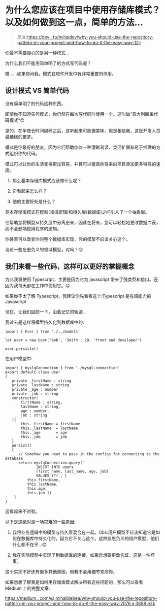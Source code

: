 # 为什么您应该在项目中使用存储库模式？以及如何做到这一点，简单的方法…

> 原文:[https://dev . to/mihaidev/why-you-should-use-the-repository-pattern-in-your-project-and-how-to-do-it-the-easy-way-12ij](https://dev.to/mihaidev/why-should-you-use-the-repository-pattern-in-your-project-and-how-to-do-it-the-easy-way-12ij)

你最不需要担心的是另一种模式…

为什么我们不能用简单明了的方式写代码呢？

嗯……如果你问我，模式在软件开发中有非常重要的作用。

## [](#design-patterns-vs-simple-code)设计模式 VS 简单代码

没有简单明了的代码这种东西。

即使你不知道任何模式，你仍然在每次写代码时使用一个。这叫做“意大利面条代码模式”😊

是的，在半夜长时间编码之后，这听起来可能很美味，但是相信我，这是开发人员最糟糕的噩梦。

模式是你最好的朋友，因为它们帮助你以一种清晰易读、灵活扩展和易于推理的方式组织你的代码。

模式可以让你的生活变得更加容易，并且可以提高你将来向项目添加更多特性的速度。

1.  那么基本存储库模式应该做什么呢？

2.  它看起来怎么样？

3.  他的主要好处是什么？

基本存储库模式在模型(领域逻辑)和持久层(数据库)之间引入了一个抽象层。

它帮助您将模型从持久层中分离出来，因此在将来，您可以轻松地更改数据库表，而不会影响应用程序的逻辑。

你甚至可以改变你的整个数据库实现，你的模型不应该关心这个。

谈论一些忘恩负义的领域模型，对吗？😊

## [](#lets-look-at-some-code-so-you-can-grasp-the-concept-better)我们来看一些代码，这样可以更好的掌握概念

为此我将使用 Typescript，主要是因为它为 javascript 带来了强类型和接口。还因为我每天都在工作中使用它。😊

如果你不太了解 Typescript，我建议你先看看这个:Typescript 是有超能力的 Javascript

现在，让我们回顾一下，沿着记忆的轨迹…

我过去是这样将模型持久化到数据库中的:

```
import { User } from './../models'

let user = new User('Bob', 'Smith', 29, 'front end developer')

user.persiste() 
```

在用户模型中:

```
import { myslqConnection } from './mysql-connection'
export default class User
{
   private _firstName : string
   private _lastName : string
   private _age : number
   private _job : string
   constructor(
       firstName : string, 
       lastName : string, 
       age : number, 
       job : string
   ){
       this._firstName = firstName
       this._lastName  = lastName
       this._age       = age
       this._job       = job
   }
   persist()
   {
      // Somehow you need to pass in the configs for connecting to the database
      return myslqConnection.query(`
              INSERT INTO users 
              (first_name, last_name, age, job) 
              VALUES (?)`, [
          this.firstName, 
          this.lastName, 
          this.age, 
          this.job ])
    }
} 
```

这看起来不对劲。

以下是这绝对是一场灾难的一些原因:

1.  我将业务逻辑中的模型与持久层混合在一起。Obs:用户模型不应该知道它是如何在数据库中持久化的，因为它不关心这个。这种忘恩负义的用户模型，他们什么都不在乎…😊

2.  我在实际模型中实现了到数据库的连接，如果您想要更改凭证，这是一件坏事。

这个实现不好还有很多其他原因，但我不会用细节来烦你…

如果您想了解我是如何用存储库模式解决所有这些问题的，那么可以查看 Medium 上的完整文章:

[https://medium . com/@ mihaiblebea/why-should-you-use-the-repository-pattern-in-you-project-and-how-to-do-it-the-easy-way-2076 e 0889 e2b](https://medium.com/@mihaiblebea/why-should-you-use-the-repository-pattern-in-your-project-and-how-to-do-it-the-easy-way-2076e0889e2b)